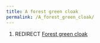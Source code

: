 ```yaml
---
title: A forest green cloak
permalink: /A_forest_green_cloak/
---
```


1.  REDIRECT [Forest green cloak](Forest_green_cloak "wikilink")